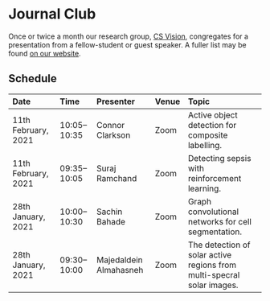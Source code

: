 # Journal Club

Once or twice a month our research group, [CS Vision](http://csvision.swansea.ac.uk), congregates for a presentation from a fellow-student or guest speaker. A fuller list may be found [on our website](http://csvision.swansea.ac.uk/index.php?n=Site.JournalClub).

## Schedule

|Date|Time|Presenter|Venue|Topic|
|:---|:---|:--------|-----|:----|
11th February, 2021 | 10:05&ndash;10:35 | Connor Clarkson | Zoom | Active object detection for composite labelling.
11th February, 2021 | 09:35&ndash;10:05 | Suraj Ramchand | Zoom | Detecting sepsis with reinforcement learning.
28th January, 2021 | 10:00&ndash;10:30 | Sachin Bahade | Zoom | Graph convolutional networks for cell segmentation.
28th January, 2021 | 09:30&ndash;10:00 | Majedaldein Almahasneh | Zoom | The detection of solar active regions from multi-specral solar images.